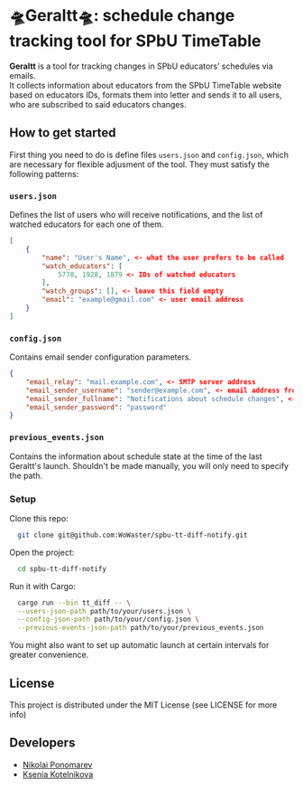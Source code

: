 # 🛸Geraltt🛸: schedule change tracking tool for SPbU TimeTable

**Geraltt** is a tool for tracking changes in SPbU educators’ schedules via emails.  
It collects information about educators from the SPbU TimeTable website based on educators IDs, formats them into letter and sends it to all users, who are subscribed to said educators changes.

## How to get started

First thing you need to do is define files `users.json` and `config.json`, which are necessary for flexible adjusment of the tool. They must satisfy the following patterns:

### `users.json`

Defines the list of users who will receive notifications, and the list of watched educators for each one of them.

```json
[
    {
        "name": "User's Name", <- what the user prefers to be called
        "watch_educators": [
            5770, 1928, 1879 <- IDs of watched educators
        ],
        "watch_groups": [], <- leave this field empty
        "email": "example@gmail.com" <- user email address
    }
]
```

### `config.json`

Contains email sender configuration parameters.

```json
{
    "email_relay": "mail.example.com", <- SMTP server address
    "email_sender_username": "sender@example.com", <- email address from which the letters will be sent
    "email_sender_fullname": "Notifications about schedule changes", <- sender display name
    "email_sender_password": "password"
}
```

### `previous_events.json`

Contains the information about schedule state at the time of the last Geraltt's launch. Shouldn't be made manually, you will only need to specify the path.

### Setup

Clone this repo:
```bash
  git clone git@github.com:WoWaster/spbu-tt-diff-notify.git
```

Open the project:
```bash
  cd spbu-tt-diff-notify
```

Run it with Cargo:
```bash
  cargo run --bin tt_diff -- \
  --users-json-path path/to/your/users.json \
  --config-json-path path/to/your/config.json \
  --previous-events-json-path path/to/your/previous_events.json
```

You might also want to set up automatic launch at certain intervals for greater convenience.

## License

This project is distributed under the MIT License (see LICENSE for more info)

## Developers
* [Nikolai Ponomarev](https://github.com/WoWaster)
* [Ksenia Kotelnikova](https://github.com/p1onerka)
